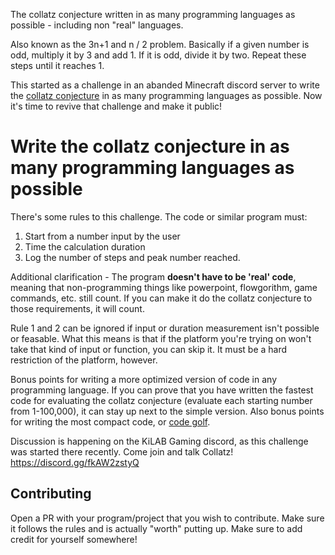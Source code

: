 The collatz conjecture written in as many programming languages as possible - including non "real" languages.

Also known as the 3n+1 and n / 2 problem. Basically if a given number is odd, multiply it by 3 and add 1. If it is odd, divide it by two. Repeat these steps until it reaches 1.

This started as a challenge in an abanded Minecraft discord server to write the [collatz conjecture](https://en.wikipedia.org/wiki/Collatz_conjecture) in as many programming languages as possible. Now it's time to revive that challenge and make it public!

# Write the collatz conjecture in as many programming languages as possible
There's some rules to this challenge. The code or similar program must:
1. Start from a number input by the user
2. Time the calculation duration
3. Log the number of steps and peak number reached.

Additional clarification - The program **doesn't have to be 'real' code**, meaning that non-programming things like powerpoint, flowgorithm, game commands, etc. still count. If you can make it do the collatz conjecture to those requirements, it will count.

Rule 1 and 2 can be ignored if input or duration measurement isn't possible or feasable. What this means is that if the platform you're trying on won't take that kind of input or function, you can skip it. It must be a hard restriction of the platform, however.

Bonus points for writing a more optimized version of code in any programming language. If you can prove that you have written the fastest code for evaluating the collatz conjecture (evaluate each starting number from 1-100,000), it can stay up next to the simple version. Also bonus points for writing the most compact code, or [code golf](https://en.wikipedia.org/wiki/Code_golf).

Discussion is happening on the KiLAB Gaming discord, as this challenge was started there recently. Come join and talk Collatz! https://discord.gg/fkAW2zstyQ

## Contributing
Open a PR with your program/project that you wish to contribute. Make sure it follows the rules and is actually "worth" putting up. Make sure to add credit for yourself somewhere!
